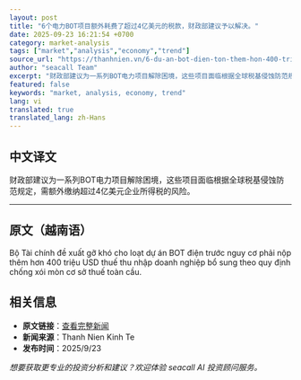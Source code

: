 ```yaml
---
layout: post
title: "6个电力BOT项目额外耗费了超过4亿美元的税款，财政部建议予以解决。"
date: 2025-09-23 16:21:54 +0700
category: market-analysis
tags: ["market","analysis","economy","trend"]
source_url: "https://thanhnien.vn/6-du-an-bot-dien-ton-them-hon-400-trieu-usd-thue-bo-tai-chinh-de-xuat-go-kho-185250923174310186.htm"
author: "seacall Team"
excerpt: "财政部建议为一系列BOT电力项目解除困境，这些项目面临根据全球税基侵蚀防范规定，需额外缴纳超过4亿美元企业所得税的风险。..."
featured: false
keywords: "market, analysis, economy, trend"
lang: vi
translated: true
translated_lang: zh-Hans
---
```


## 中文译文

财政部建议为一系列BOT电力项目解除困境，这些项目面临根据全球税基侵蚀防范规定，需额外缴纳超过4亿美元企业所得税的风险。

---

## 原文（越南语）

Bộ T&agrave;i ch&iacute;nh đề xuất gỡ kh&oacute; cho loạt dự &aacute;n BOT điện trước nguy cơ phải nộp th&ecirc;m hơn 400 triệu USD thuế thu nhập doanh nghiệp bổ sung theo quy định chống x&oacute;i m&ograve;n cơ sở thuế to&agrave;n cầu.

## 相关信息

- **原文链接**：[查看完整新闻](https://thanhnien.vn/6-du-an-bot-dien-ton-them-hon-400-trieu-usd-thue-bo-tai-chinh-de-xuat-go-kho-185250923174310186.htm)
- **新闻来源**：Thanh Nien Kinh Te
- **发布时间**：2025/9/23

*想要获取更专业的投资分析和建议？欢迎体验 seacall AI 投资顾问服务。*